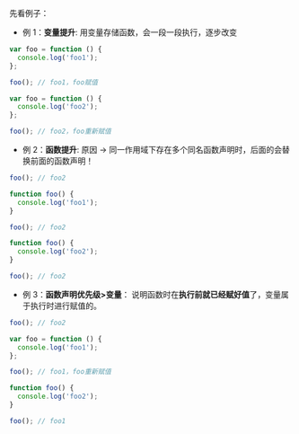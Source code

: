 先看例子：

- 例 1：**变量提升**: 用变量存储函数，会一段一段执行，逐步改变

```javascript
var foo = function () {
  console.log('foo1');
};

foo(); // foo1，foo赋值

var foo = function () {
  console.log('foo2');
};

foo(); // foo2，foo重新赋值
```

- 例 2：**函数提升**: 原因 → 同一作用域下存在多个同名函数声明时，后面的会替换前面的函数声明！

```javascript
foo(); // foo2

function foo() {
  console.log('foo1');
}

foo(); // foo2

function foo() {
  console.log('foo2');
}

foo(); // foo2
```

- 例 3：**函数声明优先级>变量**： 说明函数时在**执行前就已经赋好值**了，变量属于执行时进行赋值的。

```javascript
foo(); // foo2

var foo = function () {
  console.log('foo1');
};

foo(); // foo1，foo重新赋值

function foo() {
  console.log('foo2');
}

foo(); // foo1
```
